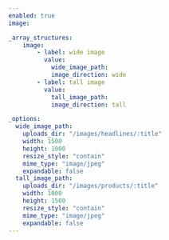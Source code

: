 ```yaml
---
enabled: true
image:

_array_structures:
    image:
        - label: wide image
          value:
            wide_image_path:
            image_direction: wide
        - label: tall image
          value:
            tall_image_path:
            image_direction: tall

_options:
  wide_image_path:
    uploads_dir: "/images/headlines/:title"
    width: 1500
    height: 1000
    resize_style: "contain"
    mime_type: "image/jpeg"
    expandable: false
  tall_image_path:
    uploads_dir: "/images/products/:title"
    width: 1000
    height: 1500
    resize_style: "contain"
    mime_type: "image/jpeg"
    expandable: false
---
```


